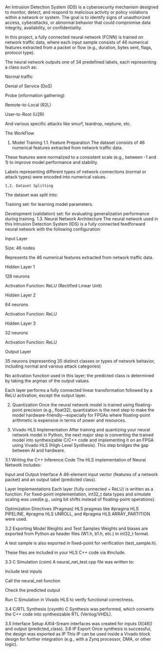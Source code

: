An Intrusion Detection System (IDS) is a cybersecurity mechanism designed to monitor, detect, and respond to malicious activity or policy violations within a network or system. The goal is to identify signs of unauthorized access, cyberattacks, or abnormal behavior that could compromise data integrity, availability, or confidentiality.

In this project, a fully connected neural network (FCNN) is trained on network traffic data, where each input sample consists of 46 numerical features extracted from a packet or flow (e.g., duration, bytes sent, flags, protocol type).

The neural network outputs one of 34 predefined labels, each representing a class such as:

Normal traffic

Denial of Service (DoS)

Probe (information gathering)

Remote-to-Local (R2L)

User-to-Root (U2R)

And various specific attacks like smurf, teardrop, neptune, etc.

The WorkFlow
 1. Model Training
    1.1. Feature Preparation
The dataset consists of 46 numerical features extracted from network traffic data.

These features were normalized to a consistent scale (e.g., between -1 and 1) to improve model performance and stability.

Labels representing different types of network connections (normal or attack types) were encoded into numerical values.

    1.2. Dataset Splitting
The dataset was split into:

Training set: for learning model parameters.

Development (validation) set: for evaluating generalization performance during training.
    1.3. Neural Network Architecture
    The neural network used in this Intrusion Detection System (IDS) is a fully connected feedforward neural network with the following configuration:

Input Layer

Size: 46 nodes

Represents the 46 numerical features extracted from network traffic data.

Hidden Layer 1

128 neurons

Activation Function: ReLU (Rectified Linear Unit)

Hidden Layer 2

64 neurons

Activation Function: ReLU

Hidden Layer 3

32 neurons

Activation Function: ReLU

Output Layer

35 neurons (representing 35 distinct classes or types of network behavior, including normal and various attack categories)

No activation function used in this layer; the predicted class is determined by taking the argmax of the output values.

Each layer performs a fully connected linear transformation followed by a ReLU activation, except the output layer.

2. Quantization
Once the neural network model is trained using floating-point precision (e.g., float32), quantization is the next step to make the model hardware-friendly—especially for FPGAs where floating-point arithmetic is expensive in terms of power and resources.

3. Vivado HLS Implementation
   After training and quantizing your neural network model in Python, the next major step is converting the trained model into synthesizable C/C++ code and implementing it on an FPGA using Vivado HLS (High-Level Synthesis). This step bridges the gap between AI and hardware.

 3.1 Writing the C++ Inference Code
The HLS implementation of Neural Netwotk includes:

Input and Output Interface
A 46-element input vector (features of a network packet) and an output label (predicted class).

Layer Implementations
Each layer (fully connected + ReLU) is written as a function. For fixed-point implementation, int32_t data types and simulate scaling was used(e.g., using bit shifts instead of floating-point operations).

Optimization Directives (Pragmas)
HLS pragmas like #pragma HLS PIPELINE, #pragma HLS UNROLL, and #pragma HLS ARRAY_PARTITION were used.

3.2 Exporting Model Weights and Test Samples
Weights and biases are exported from Python as header files (W1.h, b1.h, etc.) in int32_t format.

A test sample is also exported in fixed-point for verification (test_sample.h).

These files are included in your HLS C++ code via #include.

3.3 C Simulation (csim)
 A neural_net_test.cpp file was written to:

Include test inputs

Call the neural_net function

Check the predicted output

Run C Simulation in Vivado HLS to verify functional correctness.

3.4 C/RTL Synthesis (csynth)
C Synthesis was performed, which converts the C++ code into synthesizable RTL (Verilog/VHDL). 

3.5 Interface Setup
AXI4-Sream interfaces was created for inputs (X[46]) and output (predicted_class). 
3.6 IP Export
Once synthesis is successful, the design was exported as IP
This IP can be used inside a Vivado block design for further integration (e.g., with a Zynq processor, DMA, or other logic).
